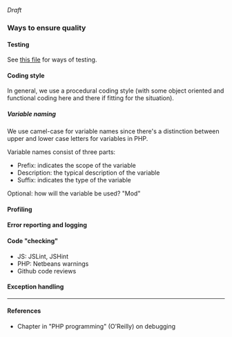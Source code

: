 *Draft*



### Ways to ensure quality


#### Testing

See [this file](../planning/test-strategy.md) for ways of testing.



#### Coding style

In general, we use a procedural coding style (with some object oriented and functional coding here and there if fitting for the situation).


##### Variable naming

We use camel-case for variable names since there's a distinction between upper and lower case letters for variables in PHP.

Variable names consist of three parts:
* Prefix: indicates the scope of the variable
* Description: the typical description of the variable
* Suffix: indicates the type of the variable

Optional: how will the variable be used? "Mod"


#### Profiling


#### Error reporting and logging


#### Code "checking"

* JS: JSLint, JSHint
* PHP: Netbeans warnings
* Github code reviews


#### Exception handling



***

#### References
* Chapter in "PHP programming" (O'Reilly) on debugging

